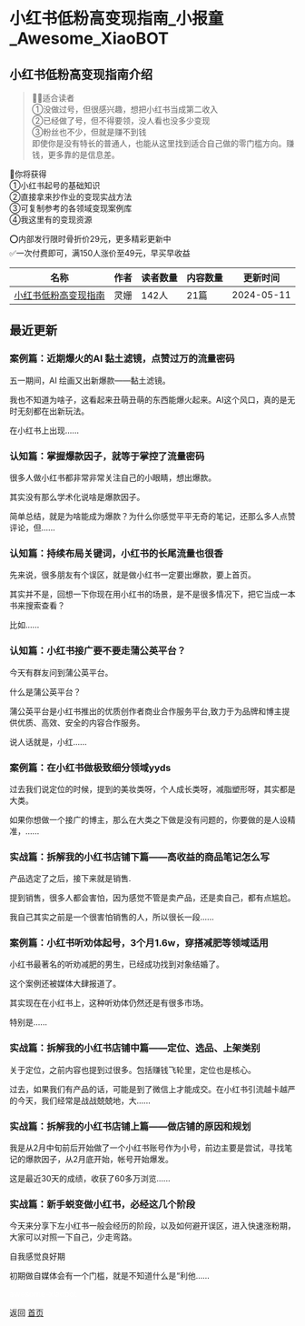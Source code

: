 # 小红书低粉高变现指南_小报童_Awesome_XiaoBOT

## 小红书低粉高变现指南介绍
> 🙋‍♀️适合读者    
①没做过号，但很感兴趣，想把小红书当成第二收入    
②已经做了号，但不得要领，没人看也没多少变现    
③粉丝也不少，但就是赚不到钱    
即使你是没有特长的普通人，也能从这里找到适合自己做的零门槛方向。赚钱，更多靠的是信息差。    
    
👀你将获得    
①小红书起号的基础知识    
②直接拿来抄作业的变现实战方法    
③可复制参考的各领域变现案例库    
④我这里有的变现资源    
    
⭕️内部发行限时骨折价29元，更多精彩更新中    
✅一次付费即可，满150人涨价至49元，早买早收益  
  


|名称|作者|读者数量|内容数量|更新时间|
|---|---|---|---|---|
|[小红书低粉高变现指南](https://xiaobot.net/p/lingshan03?refer=9c3f1c95-a052-465a-9902-f6d75080262a)|灵姗|142人|21篇|2024-05-11|

## 最近更新
### 案例篇：近期爆火的AI 黏土滤镜，点赞过万的流量密码

五一期间，AI 绘画又出新爆款——黏土滤镜。

我也不知道为啥子，这看起来丑萌丑萌的东西能爆火起来。AI这个风口，真的是无时无刻都在出新玩法。

在小红书上出现......

### 认知篇：掌握爆款因子，就等于掌控了流量密码

很多人做小红书都非常非常关注自己的小眼睛，想出爆款。

其实没有那么学术化说啥是爆款因子。

简单总结，就是为啥能成为爆款？为什么你感觉平平无奇的笔记，还那么多人点赞评论，但......

### 认知篇：持续布局关键词，小红书的长尾流量也很香

先来说，很多朋友有个误区，就是做小红书一定要出爆款，要上首页。

其实并不是，回想一下你现在用小红书的场景，是不是很多情况下，把它当成一本书来搜索查看？

比如......

### 认知篇：小红书接广要不要走蒲公英平台？

今天有群友问到蒲公英平台。

什么是蒲公英平台？

蒲公英平台是小红书推出的优质创作者商业合作服务平台,致力于为品牌和博主提供优质、高效、安全的内容合作服务。

说人话就是，小红......

### 案例篇：在小红书做极致细分领域yyds

过去我们说定位的时候，提到的美妆类呀，个人成长类呀，减脂塑形呀，其实都是大类。



如果你想做一个接广的博主，那么在大类之下做是没有问题的，你要做的是人设精准，......

### 实战篇：拆解我的小红书店铺下篇——高收益的商品笔记怎么写

产品选定了之后，接下来就是销售.

提到销售，很多人都会害怕，因为感觉不管是卖产品，还是卖自己，都有点尴尬。

我自己其实之前是一个很害怕销售的人，所以很长一段......

### 案例篇：小红书听劝体起号，3个月1.6w，穿搭减肥等领域适用

小红书最著名的听劝减肥的男生，已经成功找到对象结婚了。

这个案例还被媒体大肆报道了。

其实现在在小红书上，这种听劝体仍然还是有很多市场。

特别是......

### 实战篇：拆解我的小红书店铺中篇——定位、选品、上架类别

关于定位，之前内容也提到过很多。包括赚钱飞轮里，定位也是核心。

过去，如果我们有产品的话，可能是到了微信上才能成交。在小红书引流越卡越严的今天，我们经常是战战兢兢地，大......

### 实战篇：拆解我的小红书店铺上篇——做店铺的原因和规划

我是从2月中旬前后开始做了一个小红书账号作为小号，前边主要是尝试，寻找笔记的爆款因子，从2月底开始，帐号开始爆发。



这是最近30天的成绩，收获了60多万浏览......

### 实战篇：新手蜕变做小红书，必经这几个阶段

今天来分享下左小红书一般会经历的阶段，以及如何避开误区，进入快速涨粉期，大家可以对照一下自己，少走弯路。

自我感觉良好期

初期做自媒体会有一个门槛，就是不知道什么是“利他......


<a href="https://github.com/Reno9527/awesome-xiaobot" style="color: white; text-decoration: none;">awesome-xiaobot</a>

返回 [首页](../README.md)
